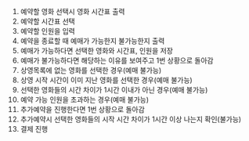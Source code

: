 1. 예약할 영화 선택시 영화 시간표 출력
2. 예약할 시간표 선택
3. 예약할 인원을 입력
4. 예약을 종료할 때 예매가 가능한지 불가능한지 출력
5. 예매가 가능하다면 선택한 영화와 시간표, 인원을 저장
6. 예매가 불가능하다면 해당하는 이유를 보여주고 1번 상황으로 돌아감
7. 상영목록에 없는 영화를 선택한 경우(예매 불가능)
8. 상영 시작 시간이 이미 지난 영화를 선택한 경우(예매 불가능)
9. 선택한 영화들의 시간 차이가 1시간 이내가 아닌 경우(예매 불가능)
10. 예약 가능 인원을 초과하는 경우(예매 불가능)
11. 추가예약을 진행한다면 1번 상황으로 돌아감
12. 추가예약시 선택한 영화들의 시작 시간 차이가 1시간 이상 나는지 확인(불가능)
13. 결제 진행
